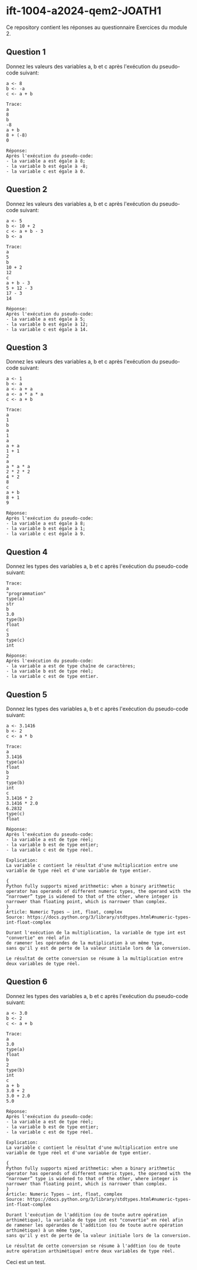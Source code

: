 # ift-1004-a2024-qem2-JOATH1
Ce repository contient les réponses au questionnaire Exercices du module 2.

## Question 1
Donnez les valeurs des variables a, b et c après l'exécution du pseudo-code suivant:
```
a <- 8
b <- -a
c <- a + b
```
```
Trace:
a
8
b
-8
a + b
8 + (-8)
0

Réponse:
Après l'exécution du pseudo-code:
- la variable a est égale à 8;
- la variable b est égale à -8;
- la variable c est égale à 0.
```

## Question 2
Donnez les valeurs des variables a, b et c après l'exécution du pseudo-code suivant:
```
a <- 5
b <- 10 + 2
c <- a + b - 3
b <- a
```
```
Trace:
a
5
b
10 + 2
12
c
a + b - 3
5 + 12 - 3
17 - 3
14

Réponse:
Après l'exécution du pseudo-code:
- la variable a est égale à 5;
- la variable b est égale à 12;
- la variable c est égale à 14.
```

## Question 3
Donnez les valeurs des variables a, b et c après l'exécution du pseudo-code suivant:
```
a <- 1
b <- a
a <- a + a
a <- a * a * a
c <- a + b
```
```
Trace:
a
1
b
a
1
a
a + a
1 + 1
2
a
a * a * a
2 * 2 * 2
4 * 2
8
c
a + b
8 + 1
9

Réponse:
Après l'exécution du pseudo-code:
- la variable a est égale à 8;
- la variable b est égale à 1;
- la variable c est égale à 9.
```

## Question 4
Donnez les types des variables a, b et c après l'exécution du pseudo-code suivant:
```
Trace:
a
"programmation"
type(a)
str
b
3.0
type(b)
float
c
​3
type(c)
int

Réponse:
Après l'exécution du pseudo-code:
- la variable a est de type chaîne de caractères;
- la variable b est de type réel;
- la variable c est de type entier.
```

## Question 5
Donnez les types des variables a, b et c après l'exécution du pseudo-code suivant:
```
a <- 3.1416
b <- 2
c <- a * b
```
```
Trace:
a
3.1416
type(a)
float
b
2
type(b)
int
c
3.1416 * 2
3.1416 * 2.0
6.2832
type(c)
float

Réponse:
Après l'exécution du pseudo-code: 
- la variable a est de type réel;
- la variable b est de type entier;
- la variable c est de type réel.

Explication:
La variable c contient le résultat d'une multiplication entre une variable de type réel et d'une variable de type entier.

{
Python fully supports mixed arithmetic: when a binary arithmetic operator has operands of different numeric types, the operand with the “narrower” type is widened to that of the other, where integer is narrower than floating point, which is narrower than complex.
}
Article: Numeric Types — int, float, complex
Source: https://docs.python.org/3/library/stdtypes.html#numeric-types-int-float-complex

Durant l'exécution de la multiplication, la variable de type int est "convertie" en réel afin
de ramener les opérandes de la mutiplication à un même type,
sans qu'il y est de perte de la valeur initiale lors de la conversion.

Le résultat de cette conversion se résume à la multiplication entre deux variables de type réel.
```

## Question 6
Donnez les types des variables a, b et c après l'exécution du pseudo-code suivant:
```
a <- 3.0
b <- 2
c <- a + b
```
```
Trace:
a
3.0
type(a)
float
b
2
type(b)
int
c
a + b
3.0 + 2
3.0 + 2.0
5.0

Réponse:
Après l'exécution du pseudo-code: 
- la variable a est de type réel;
- la variable b est de type entier;
- la variable c est de type réel.

Explication:
La variable c contient le résultat d'une multiplication entre une variable de type réel et d'une variable de type entier.

{
Python fully supports mixed arithmetic: when a binary arithmetic operator has operands of different numeric types, the operand with the “narrower” type is widened to that of the other, where integer is narrower than floating point, which is narrower than complex.
}
Article: Numeric Types — int, float, complex
Source: https://docs.python.org/3/library/stdtypes.html#numeric-types-int-float-complex

Durant l'exécution de l'addition (ou de toute autre opération arthimétique), la variable de type int est "convertie" en réel afin
de ramener les opérandes de l'addition (ou de toute autre opération arthimétique) à un même type, 
sans qu'il y est de perte de la valeur initiale lors de la conversion.

Le résultat de cette conversion se résume à l'addtion (ou de toute autre opération arthimétique) entre deux variables de type réel.
```
Ceci est un test.